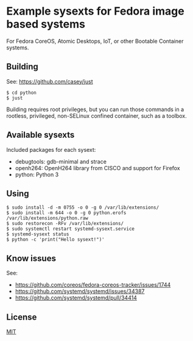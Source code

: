 # Example sysexts for Fedora image based systems

For Fedora CoreOS, Atomic Desktops, IoT, or other Bootable Container systems.

## Building

See: https://github.com/casey/just

```
$ cd python
$ just
```

Building requires root privileges, but you can run those commands in a
rootless, privileged, non-SELinux confined container, such as a toolbox.

## Available sysexts

Included packages for each sysext:

- debugtools: gdb-minimal and strace
- openh264: OpenH264 library from CISCO and support for Firefox
- python: Python 3

## Using

```
$ sudo install -d -m 0755 -o 0 -g 0 /var/lib/extensions/
$ sudo install -m 644 -o 0 -g 0 python.erofs /var/lib/extensions/python.raw
$ sudo restorecon -RFv /var/lib/extensions/
$ sudo systemctl restart systemd-sysext.service
$ systemd-sysext status
$ python -c 'print("Hello sysext!")'
```

## Know issues

See:
- https://github.com/coreos/fedora-coreos-tracker/issues/1744
- https://github.com/systemd/systemd/issues/34387
- https://github.com/systemd/systemd/pull/34414

## License

[MIT](LICENSE)
